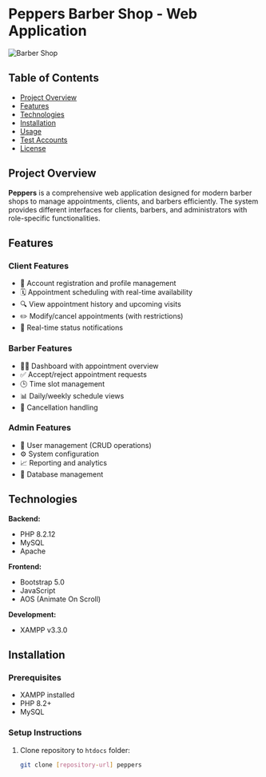 # Peppers Barber Shop - Web Application

![Barber Shop](https://img.icons8.com/color/96/000000/barber.png)

## Table of Contents
- [Project Overview](#project-overview)
- [Features](#features)
- [Technologies](#technologies)
- [Installation](#installation)
- [Usage](#usage)
- [Test Accounts](#test-accounts)
- [License](#license)

## Project Overview
**Peppers** is a comprehensive web application designed for modern barber shops to manage appointments, clients, and barbers efficiently. The system provides different interfaces for clients, barbers, and administrators with role-specific functionalities.

## Features

### Client Features
- 📝 Account registration and profile management
- 🗓️ Appointment scheduling with real-time availability
- 🔍 View appointment history and upcoming visits
- ✏️ Modify/cancel appointments (with restrictions)
- 🔔 Real-time status notifications

### Barber Features
- 👨‍💻 Dashboard with appointment overview
- ✅ Accept/reject appointment requests
- 🕒 Time slot management
- 📊 Daily/weekly schedule views
- 🚫 Cancellation handling

### Admin Features
- 👥 User management (CRUD operations)
- ⚙️ System configuration
- 📈 Reporting and analytics
- 🔄 Database management

## Technologies
**Backend:**
- PHP 8.2.12
- MySQL
- Apache

**Frontend:**
- Bootstrap 5.0
- JavaScript
- AOS (Animate On Scroll)

**Development:**
- XAMPP v3.3.0

## Installation

### Prerequisites
- XAMPP installed
- PHP 8.2+
- MySQL

### Setup Instructions
1. Clone repository to `htdocs` folder:
   ```bash
   git clone [repository-url] peppers
